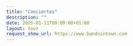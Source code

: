 ```yaml
---
title: "Conciertos"
description: ""
date: 2025-01-11T00:00:00+01:00
layout: tour
request_show_url: https://www.bandsintown.com
---
```

